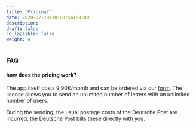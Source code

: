 ```yaml
---
title: "Pricing?"
date: 2020-02-28T10:08:56+09:00
description: 
draft: false
collapsible: false
weight: 4
---
```

### FAQ

#### how does the pricing work?

The app itself costs 9,90€/month and can be ordered via our [form](https://forms.office.com/Pages/ResponsePage.aspx?id=wbg8p1B5wk60E37fEWJ6gK10RbLPyuxOs2bKXXZxm8JUNFRLRzBKUEQ0MTVIOEsxWlJPSFdTMVNNQy4u). The license allows you to send an unlimited number of letters with an unlimited number of users.

During the sending, the usual postage costs of the Deutsche Post are incurred, the Deutsche Post bills these directly with you.